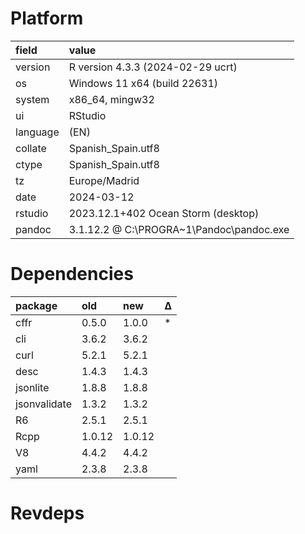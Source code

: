 # Platform

|field    |value                                    |
|:--------|:----------------------------------------|
|version  |R version 4.3.3 (2024-02-29 ucrt)        |
|os       |Windows 11 x64 (build 22631)             |
|system   |x86_64, mingw32                          |
|ui       |RStudio                                  |
|language |(EN)                                     |
|collate  |Spanish_Spain.utf8                       |
|ctype    |Spanish_Spain.utf8                       |
|tz       |Europe/Madrid                            |
|date     |2024-03-12                               |
|rstudio  |2023.12.1+402 Ocean Storm (desktop)      |
|pandoc   |3.1.12.2 @ C:\PROGRA~1\Pandoc\pandoc.exe |

# Dependencies

|package      |old    |new    |Δ  |
|:------------|:------|:------|:--|
|cffr         |0.5.0  |1.0.0  |*  |
|cli          |3.6.2  |3.6.2  |   |
|curl         |5.2.1  |5.2.1  |   |
|desc         |1.4.3  |1.4.3  |   |
|jsonlite     |1.8.8  |1.8.8  |   |
|jsonvalidate |1.3.2  |1.3.2  |   |
|R6           |2.5.1  |2.5.1  |   |
|Rcpp         |1.0.12 |1.0.12 |   |
|V8           |4.4.2  |4.4.2  |   |
|yaml         |2.3.8  |2.3.8  |   |

# Revdeps

